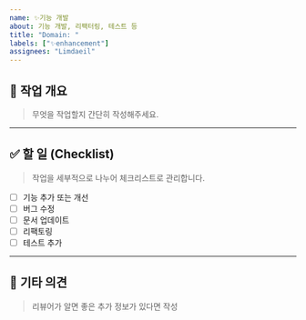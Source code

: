 ```yaml
---
name: ✨기능 개발
about: 기능 개발, 리팩터링, 테스트 등
title: "Domain: "
labels: ["✨enhancement"]
assignees: "Limdaeil"
---
```


## 📌 작업 개요
> 무엇을 작업할지 간단히 작성해주세요. </br>

---

## ✅ 할 일 (Checklist)
> 작업을 세부적으로 나누어 체크리스트로 관리합니다.

- [ ] 기능 추가 또는 개선
- [ ] 버그 수정
- [ ] 문서 업데이트
- [ ] 리팩토링
- [ ] 테스트 추가

---

## 💬 기타 의견
> 리뷰어가 알면 좋은 추가 정보가 있다면 작성